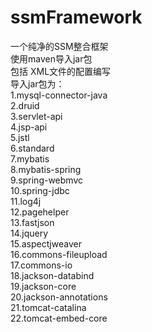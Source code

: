 # ssmFramework
一个纯净的SSM整合框架  
使用maven导入jar包  
包括 XML文件的配置编写  
导入jar包为：  
 1.mysql-connector-java  
 2.druid  
 3.servlet-api  
 4.jsp-api  
 5.jstl  
 6.standard  
 7.mybatis  
 8.mybatis-spring  
 9.spring-webmvc  
 10.spring-jdbc  
 11.log4j  
 12.pagehelper  
 13.fastjson  
 14.jquery  
 15.aspectjweaver  
 16.commons-fileupload  
 17.commons-io  
 18.jackson-databind  
 19.jackson-core  
 20.jackson-annotations  
 21.tomcat-catalina  
 22.tomcat-embed-core  
